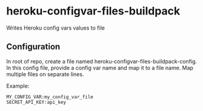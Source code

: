 # heroku-configvar-files-buildpack
Writes Heroku config vars values to file

## Configuration
In root of repo, create a file named heroku-configvar-files-buildpack-config.
In this config file, provide a config var name and map it to a file name.  Map multiple files on separate lines.

Example:
```
MY_CONFIG_VAR:my_config_var_file
SECRET_API_KEY:api_key
```
